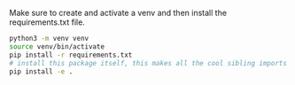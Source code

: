 Make sure to create and activate a venv and then install the requirements.txt file.
```bash
python3 -m venv venv
source venv/bin/activate
pip install -r requirements.txt
# install this package itself, this makes all the cool sibling imports work nicely
pip install -e .
```

